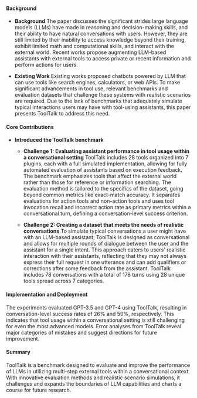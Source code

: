 #### Background
- **Background**
    The paper discusses the significant strides large language models (LLMs) have made in reasoning and decision-making skills, and their ability to have natural conversations with users. However, they are still limited by their inability to access knowledge beyond their training, exhibit limited math and computational skills, and interact with the external world. Recent works propose augmenting LLM-based assistants with external tools to access private or recent information and perform actions for users.

- **Existing Work**
    Existing works proposed chatbots powered by LLM that can use tools like search engines, calculators, or web APIs. To make significant advancements in tool use, relevant benchmarks and evaluation datasets that challenge these systems with realistic scenarios are required. Due to the lack of benchmarks that adequately simulate typical interactions users may have with tool-using assistants, this paper presents ToolTalk to address this need.

#### Core Contributions
  - **Introduced the ToolTalk benchmark**
    - **Challenge 1: Evaluating assistant performance in tool usage within a conversational setting**
      ToolTalk includes 28 tools organized into 7 plugins, each with a full simulated implementation, allowing for fully automated evaluation of assistants based on execution feedback. The benchmark emphasizes tools that affect the external world rather than those for reference or information searching. The evaluation method is tailored to the specifics of the dataset, going beyond common metrics like exact-match accuracy. It separates evaluations for action tools and non-action tools and uses tool invocation recall and incorrect action rate as primary metrics within a conversational turn, defining a conversation-level success criterion.

    - **Challenge 2: Creating a dataset that meets the needs of realistic conversations**
      To simulate typical conversations a user might have with an LLM-based assistant, ToolTalk is designed as conversational and allows for multiple rounds of dialogue between the user and the assistant for a single intent. This approach caters to users' realistic interaction with their assistants, reflecting that they may not always express their full request in one utterance and can add qualifiers or corrections after some feedback from the assistant. ToolTalk includes 78 conversations with a total of 178 turns using 28 unique tools spread across 7 categories.

#### Implementation and Deployment
The experiments evaluated GPT-3.5 and GPT-4 using ToolTalk, resulting in conversation-level success rates of 26% and 50%, respectively. This indicates that tool usage within a conversational setting is still challenging for even the most advanced models. Error analyses from ToolTalk reveal major categories of mistakes and suggest directions for future improvement.

#### Summary
ToolTalk is a benchmark designed to evaluate and improve the performance of LLMs in utilizing multi-step external tools within a conversational context. With innovative evaluation methods and realistic scenario simulations, it challenges and expands the boundaries of LLM capabilities and charts a course for future research.